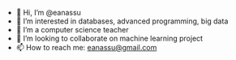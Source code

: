 - 👋 Hi, I’m @eanassu
- 👀 I’m interested in databases, advanced programming, big data
- 🌱 I’m a computer science teacher
- 💞️ I’m looking to collaborate on machine learning project
- 📫 How to reach me: eanassu@gmail.com

<!---
eanassu/eanassu is a ✨ special ✨ repository because its `README.md` (this file) appears on your GitHub profile.
You can click the Preview link to take a look at your changes.
--->
